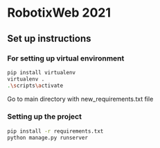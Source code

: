 # RobotixWeb 2021
## Set up instructions
### For setting up virtual environment
```bash
pip install virtualenv
virtualenv .
.\scripts\activate
```

<p> Go to main directory with new_requirements.txt file<br></p>
<h3> Setting up the project</h1>

```bash
pip install -r requirements.txt
python manage.py runserver
```
